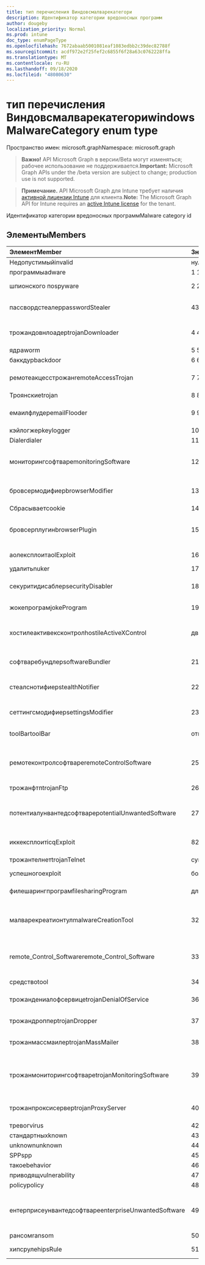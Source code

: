 ```yaml
---
title: тип перечисления Виндовсмалварекатегори
description: Идентификатор категории вредоносных программ
author: dougeby
localization_priority: Normal
ms.prod: intune
doc_type: enumPageType
ms.openlocfilehash: 7672abaab5001081eaf1083edbb2c39dec82788f
ms.sourcegitcommit: acdf972e2f25fef2c6855f6f28a63c0762228ffa
ms.translationtype: MT
ms.contentlocale: ru-RU
ms.lasthandoff: 09/18/2020
ms.locfileid: "48080630"
---
```

# <a name="windowsmalwarecategory-enum-type"></a><span data-ttu-id="f15a1-103">тип перечисления Виндовсмалварекатегори</span><span class="sxs-lookup"><span data-stu-id="f15a1-103">windowsMalwareCategory enum type</span></span>

<span data-ttu-id="f15a1-104">Пространство имен: microsoft.graph</span><span class="sxs-lookup"><span data-stu-id="f15a1-104">Namespace: microsoft.graph</span></span>

> <span data-ttu-id="f15a1-105">**Важно!** API Microsoft Graph в версии/Beta могут изменяться; рабочее использование не поддерживается.</span><span class="sxs-lookup"><span data-stu-id="f15a1-105">**Important:** Microsoft Graph APIs under the /beta version are subject to change; production use is not supported.</span></span>

> <span data-ttu-id="f15a1-106">**Примечание.** API Microsoft Graph для Intune требует наличия [активной лицензии Intune](https://go.microsoft.com/fwlink/?linkid=839381) для клиента.</span><span class="sxs-lookup"><span data-stu-id="f15a1-106">**Note:** The Microsoft Graph API for Intune requires an [active Intune license](https://go.microsoft.com/fwlink/?linkid=839381) for the tenant.</span></span>

<span data-ttu-id="f15a1-107">Идентификатор категории вредоносных программ</span><span class="sxs-lookup"><span data-stu-id="f15a1-107">Malware category id</span></span>

## <a name="members"></a><span data-ttu-id="f15a1-108">Элементы</span><span class="sxs-lookup"><span data-stu-id="f15a1-108">Members</span></span>
|<span data-ttu-id="f15a1-109">Элемент</span><span class="sxs-lookup"><span data-stu-id="f15a1-109">Member</span></span>|<span data-ttu-id="f15a1-110">Значение</span><span class="sxs-lookup"><span data-stu-id="f15a1-110">Value</span></span>|<span data-ttu-id="f15a1-111">Описание</span><span class="sxs-lookup"><span data-stu-id="f15a1-111">Description</span></span>|
|:---|:---|:---|
|<span data-ttu-id="f15a1-112">Недопустимый</span><span class="sxs-lookup"><span data-stu-id="f15a1-112">invalid</span></span>|<span data-ttu-id="f15a1-113">нуль</span><span class="sxs-lookup"><span data-stu-id="f15a1-113">0</span></span>|<span data-ttu-id="f15a1-114">Invalid</span><span class="sxs-lookup"><span data-stu-id="f15a1-114">Invalid</span></span>|
|<span data-ttu-id="f15a1-115">программы</span><span class="sxs-lookup"><span data-stu-id="f15a1-115">adware</span></span>|<span data-ttu-id="f15a1-116">1 </span><span class="sxs-lookup"><span data-stu-id="f15a1-116">1</span></span>|<span data-ttu-id="f15a1-117">Программы</span><span class="sxs-lookup"><span data-stu-id="f15a1-117">Adware</span></span>|
|<span data-ttu-id="f15a1-118">шпионского по</span><span class="sxs-lookup"><span data-stu-id="f15a1-118">spyware</span></span>|<span data-ttu-id="f15a1-119">2 </span><span class="sxs-lookup"><span data-stu-id="f15a1-119">2</span></span>|<span data-ttu-id="f15a1-120">Шпионского по</span><span class="sxs-lookup"><span data-stu-id="f15a1-120">Spyware</span></span>|
|<span data-ttu-id="f15a1-121">пассвордстеалер</span><span class="sxs-lookup"><span data-stu-id="f15a1-121">passwordStealer</span></span>|<span data-ttu-id="f15a1-122">4</span><span class="sxs-lookup"><span data-stu-id="f15a1-122">3</span></span>|<span data-ttu-id="f15a1-123">Средство кражи паролей</span><span class="sxs-lookup"><span data-stu-id="f15a1-123">Password stealer</span></span>|
|<span data-ttu-id="f15a1-124">трожандовнлоадер</span><span class="sxs-lookup"><span data-stu-id="f15a1-124">trojanDownloader</span></span>|<span data-ttu-id="f15a1-125">4 </span><span class="sxs-lookup"><span data-stu-id="f15a1-125">4</span></span>|<span data-ttu-id="f15a1-126">Загрузчик троянов</span><span class="sxs-lookup"><span data-stu-id="f15a1-126">Trojan downloader</span></span>|
|<span data-ttu-id="f15a1-127">ядра</span><span class="sxs-lookup"><span data-stu-id="f15a1-127">worm</span></span>|<span data-ttu-id="f15a1-128">5 </span><span class="sxs-lookup"><span data-stu-id="f15a1-128">5</span></span>|<span data-ttu-id="f15a1-129">Ядра</span><span class="sxs-lookup"><span data-stu-id="f15a1-129">Worm</span></span>|
|<span data-ttu-id="f15a1-130">баккдур</span><span class="sxs-lookup"><span data-stu-id="f15a1-130">backdoor</span></span>|<span data-ttu-id="f15a1-131">6 </span><span class="sxs-lookup"><span data-stu-id="f15a1-131">6</span></span>|<span data-ttu-id="f15a1-132">баккдур</span><span class="sxs-lookup"><span data-stu-id="f15a1-132">Backdoor</span></span>|
|<span data-ttu-id="f15a1-133">ремотеакцесстрожан</span><span class="sxs-lookup"><span data-stu-id="f15a1-133">remoteAccessTrojan</span></span>|<span data-ttu-id="f15a1-134">7 </span><span class="sxs-lookup"><span data-stu-id="f15a1-134">7</span></span>|<span data-ttu-id="f15a1-135">Троян удаленного доступа</span><span class="sxs-lookup"><span data-stu-id="f15a1-135">Remote access Trojan</span></span>|
|<span data-ttu-id="f15a1-136">Троянские</span><span class="sxs-lookup"><span data-stu-id="f15a1-136">trojan</span></span>|<span data-ttu-id="f15a1-137">8 </span><span class="sxs-lookup"><span data-stu-id="f15a1-137">8</span></span>|<span data-ttu-id="f15a1-138">Троянские</span><span class="sxs-lookup"><span data-stu-id="f15a1-138">Trojan</span></span>|
|<span data-ttu-id="f15a1-139">емаилфлудер</span><span class="sxs-lookup"><span data-stu-id="f15a1-139">emailFlooder</span></span>|<span data-ttu-id="f15a1-140">9 </span><span class="sxs-lookup"><span data-stu-id="f15a1-140">9</span></span>|<span data-ttu-id="f15a1-141">Средство массовой рассылки почты</span><span class="sxs-lookup"><span data-stu-id="f15a1-141">Email flooder</span></span>|
|<span data-ttu-id="f15a1-142">кэйлогжер</span><span class="sxs-lookup"><span data-stu-id="f15a1-142">keylogger</span></span>|<span data-ttu-id="f15a1-143">10 </span><span class="sxs-lookup"><span data-stu-id="f15a1-143">10</span></span>|<span data-ttu-id="f15a1-144">кэйлогжер</span><span class="sxs-lookup"><span data-stu-id="f15a1-144">Keylogger</span></span>|
|<span data-ttu-id="f15a1-145">Dialer</span><span class="sxs-lookup"><span data-stu-id="f15a1-145">dialer</span></span>|<span data-ttu-id="f15a1-146">11 </span><span class="sxs-lookup"><span data-stu-id="f15a1-146">11</span></span>|<span data-ttu-id="f15a1-147">Dialer</span><span class="sxs-lookup"><span data-stu-id="f15a1-147">Dialer</span></span>|
|<span data-ttu-id="f15a1-148">мониторингсофтваре</span><span class="sxs-lookup"><span data-stu-id="f15a1-148">monitoringSoftware</span></span>|<span data-ttu-id="f15a1-149">12 </span><span class="sxs-lookup"><span data-stu-id="f15a1-149">12</span></span>|<span data-ttu-id="f15a1-150">Программное обеспечение для мониторинга</span><span class="sxs-lookup"><span data-stu-id="f15a1-150">Monitoring software</span></span>|
|<span data-ttu-id="f15a1-151">бровсермодифиер</span><span class="sxs-lookup"><span data-stu-id="f15a1-151">browserModifier</span></span>|<span data-ttu-id="f15a1-152">13 </span><span class="sxs-lookup"><span data-stu-id="f15a1-152">13</span></span>|<span data-ttu-id="f15a1-153">Модификатор браузера</span><span class="sxs-lookup"><span data-stu-id="f15a1-153">Browser modifier</span></span>|
|<span data-ttu-id="f15a1-154">Сбрасывает</span><span class="sxs-lookup"><span data-stu-id="f15a1-154">cookie</span></span>|<span data-ttu-id="f15a1-155">14 </span><span class="sxs-lookup"><span data-stu-id="f15a1-155">14</span></span>|<span data-ttu-id="f15a1-156">Cookie</span><span class="sxs-lookup"><span data-stu-id="f15a1-156">Cookie</span></span>|
|<span data-ttu-id="f15a1-157">бровсерплугин</span><span class="sxs-lookup"><span data-stu-id="f15a1-157">browserPlugin</span></span>|<span data-ttu-id="f15a1-158">15 </span><span class="sxs-lookup"><span data-stu-id="f15a1-158">15</span></span>|<span data-ttu-id="f15a1-159">Подключаемый модуль браузера</span><span class="sxs-lookup"><span data-stu-id="f15a1-159">Browser plugin</span></span>|
|<span data-ttu-id="f15a1-160">аолексплоит</span><span class="sxs-lookup"><span data-stu-id="f15a1-160">aolExploit</span></span>|<span data-ttu-id="f15a1-161">16 </span><span class="sxs-lookup"><span data-stu-id="f15a1-161">16</span></span>|<span data-ttu-id="f15a1-162">Эксплойт AOL</span><span class="sxs-lookup"><span data-stu-id="f15a1-162">AOL exploit</span></span>|
|<span data-ttu-id="f15a1-163">удалить</span><span class="sxs-lookup"><span data-stu-id="f15a1-163">nuker</span></span>|<span data-ttu-id="f15a1-164">17 </span><span class="sxs-lookup"><span data-stu-id="f15a1-164">17</span></span>|<span data-ttu-id="f15a1-165">Удалить</span><span class="sxs-lookup"><span data-stu-id="f15a1-165">Nuker</span></span>|
|<span data-ttu-id="f15a1-166">секуритидисаблер</span><span class="sxs-lookup"><span data-stu-id="f15a1-166">securityDisabler</span></span>|<span data-ttu-id="f15a1-167">18 </span><span class="sxs-lookup"><span data-stu-id="f15a1-167">18</span></span>|<span data-ttu-id="f15a1-168">Недоступный для безопасности</span><span class="sxs-lookup"><span data-stu-id="f15a1-168">Security disabler</span></span>|
|<span data-ttu-id="f15a1-169">жокепрограм</span><span class="sxs-lookup"><span data-stu-id="f15a1-169">jokeProgram</span></span>|<span data-ttu-id="f15a1-170">19</span><span class="sxs-lookup"><span data-stu-id="f15a1-170">19</span></span>|<span data-ttu-id="f15a1-171">Программа жоке</span><span class="sxs-lookup"><span data-stu-id="f15a1-171">Joke program</span></span>|
|<span data-ttu-id="f15a1-172">хостилеактивексконтрол</span><span class="sxs-lookup"><span data-stu-id="f15a1-172">hostileActiveXControl</span></span>|<span data-ttu-id="f15a1-173">двадцать</span><span class="sxs-lookup"><span data-stu-id="f15a1-173">20</span></span>|<span data-ttu-id="f15a1-174">Враждебный элемент управления ActiveX</span><span class="sxs-lookup"><span data-stu-id="f15a1-174">Hostile ActiveX control</span></span>|
|<span data-ttu-id="f15a1-175">софтваребундлер</span><span class="sxs-lookup"><span data-stu-id="f15a1-175">softwareBundler</span></span>|<span data-ttu-id="f15a1-176">21</span><span class="sxs-lookup"><span data-stu-id="f15a1-176">21</span></span>|<span data-ttu-id="f15a1-177">Пакет программного обеспечения</span><span class="sxs-lookup"><span data-stu-id="f15a1-177">Software bundler</span></span>|
|<span data-ttu-id="f15a1-178">стеалснотифиер</span><span class="sxs-lookup"><span data-stu-id="f15a1-178">stealthNotifier</span></span>|<span data-ttu-id="f15a1-179">22</span><span class="sxs-lookup"><span data-stu-id="f15a1-179">22</span></span>|<span data-ttu-id="f15a1-180">Модификатор скрытия</span><span class="sxs-lookup"><span data-stu-id="f15a1-180">Stealth modifier</span></span>|
|<span data-ttu-id="f15a1-181">сеттингсмодифиер</span><span class="sxs-lookup"><span data-stu-id="f15a1-181">settingsModifier</span></span>|<span data-ttu-id="f15a1-182">23</span><span class="sxs-lookup"><span data-stu-id="f15a1-182">23</span></span>|<span data-ttu-id="f15a1-183">Модификатор параметров</span><span class="sxs-lookup"><span data-stu-id="f15a1-183">Settings modifier</span></span>|
|<span data-ttu-id="f15a1-184">toolBar</span><span class="sxs-lookup"><span data-stu-id="f15a1-184">toolBar</span></span>|<span data-ttu-id="f15a1-185">открыт</span><span class="sxs-lookup"><span data-stu-id="f15a1-185">24</span></span>|<span data-ttu-id="f15a1-186">Панель инструментов</span><span class="sxs-lookup"><span data-stu-id="f15a1-186">Toolbar</span></span>|
|<span data-ttu-id="f15a1-187">ремотеконтролсофтваре</span><span class="sxs-lookup"><span data-stu-id="f15a1-187">remoteControlSoftware</span></span>|<span data-ttu-id="f15a1-188">25</span><span class="sxs-lookup"><span data-stu-id="f15a1-188">25</span></span>|<span data-ttu-id="f15a1-189">Программное обеспечение удаленного управления</span><span class="sxs-lookup"><span data-stu-id="f15a1-189">Remote control software</span></span>|
|<span data-ttu-id="f15a1-190">трожанфтп</span><span class="sxs-lookup"><span data-stu-id="f15a1-190">trojanFtp</span></span>|<span data-ttu-id="f15a1-191">26</span><span class="sxs-lookup"><span data-stu-id="f15a1-191">26</span></span>|<span data-ttu-id="f15a1-192">Троян FTP</span><span class="sxs-lookup"><span data-stu-id="f15a1-192">Trojan FTP</span></span>|
|<span data-ttu-id="f15a1-193">потентиалунвантедсофтваре</span><span class="sxs-lookup"><span data-stu-id="f15a1-193">potentialUnwantedSoftware</span></span>|<span data-ttu-id="f15a1-194">27</span><span class="sxs-lookup"><span data-stu-id="f15a1-194">27</span></span>|<span data-ttu-id="f15a1-195">Потенциально нежелательное программное обеспечение</span><span class="sxs-lookup"><span data-stu-id="f15a1-195">Potential unwanted software</span></span>|
|<span data-ttu-id="f15a1-196">иккексплоит</span><span class="sxs-lookup"><span data-stu-id="f15a1-196">icqExploit</span></span>|<span data-ttu-id="f15a1-197">8</span><span class="sxs-lookup"><span data-stu-id="f15a1-197">28</span></span>|<span data-ttu-id="f15a1-198">ИКК эксплойт</span><span class="sxs-lookup"><span data-stu-id="f15a1-198">ICQ exploit</span></span>|
|<span data-ttu-id="f15a1-199">трожантелнет</span><span class="sxs-lookup"><span data-stu-id="f15a1-199">trojanTelnet</span></span>|<span data-ttu-id="f15a1-200">суммируемых</span><span class="sxs-lookup"><span data-stu-id="f15a1-200">29</span></span>|<span data-ttu-id="f15a1-201">Троян Telnet</span><span class="sxs-lookup"><span data-stu-id="f15a1-201">Trojan telnet</span></span>|
|<span data-ttu-id="f15a1-202">успешного</span><span class="sxs-lookup"><span data-stu-id="f15a1-202">exploit</span></span>|<span data-ttu-id="f15a1-203">более</span><span class="sxs-lookup"><span data-stu-id="f15a1-203">30</span></span>|<span data-ttu-id="f15a1-204">Успешного</span><span class="sxs-lookup"><span data-stu-id="f15a1-204">Exploit</span></span>|
|<span data-ttu-id="f15a1-205">филешарингпрограм</span><span class="sxs-lookup"><span data-stu-id="f15a1-205">filesharingProgram</span></span>|<span data-ttu-id="f15a1-206">длиной</span><span class="sxs-lookup"><span data-stu-id="f15a1-206">31</span></span>|<span data-ttu-id="f15a1-207">Программа общего доступа к файлам</span><span class="sxs-lookup"><span data-stu-id="f15a1-207">File sharing program</span></span>|
|<span data-ttu-id="f15a1-208">малварекреатионтул</span><span class="sxs-lookup"><span data-stu-id="f15a1-208">malwareCreationTool</span></span>|<span data-ttu-id="f15a1-209">32</span><span class="sxs-lookup"><span data-stu-id="f15a1-209">32</span></span>|<span data-ttu-id="f15a1-210">Средство создания вредоносных программ</span><span class="sxs-lookup"><span data-stu-id="f15a1-210">Malware creation tool</span></span>|
|<span data-ttu-id="f15a1-211">remote_Control_Software</span><span class="sxs-lookup"><span data-stu-id="f15a1-211">remote_Control_Software</span></span>|<span data-ttu-id="f15a1-212">33</span><span class="sxs-lookup"><span data-stu-id="f15a1-212">33</span></span>|<span data-ttu-id="f15a1-213">Программное обеспечение удаленного управления</span><span class="sxs-lookup"><span data-stu-id="f15a1-213">Remote control software</span></span>|
|<span data-ttu-id="f15a1-214">средство</span><span class="sxs-lookup"><span data-stu-id="f15a1-214">tool</span></span>|<span data-ttu-id="f15a1-215">34</span><span class="sxs-lookup"><span data-stu-id="f15a1-215">34</span></span>|<span data-ttu-id="f15a1-216">Средство</span><span class="sxs-lookup"><span data-stu-id="f15a1-216">Tool</span></span>|
|<span data-ttu-id="f15a1-217">трожандениалофсервице</span><span class="sxs-lookup"><span data-stu-id="f15a1-217">trojanDenialOfService</span></span>|<span data-ttu-id="f15a1-218">36</span><span class="sxs-lookup"><span data-stu-id="f15a1-218">36</span></span>|<span data-ttu-id="f15a1-219">Троян отказ в обслуживании</span><span class="sxs-lookup"><span data-stu-id="f15a1-219">Trojan denial of service</span></span>|
|<span data-ttu-id="f15a1-220">трожандроппер</span><span class="sxs-lookup"><span data-stu-id="f15a1-220">trojanDropper</span></span>|<span data-ttu-id="f15a1-221">37</span><span class="sxs-lookup"><span data-stu-id="f15a1-221">37</span></span>|<span data-ttu-id="f15a1-222">Троян дроппер</span><span class="sxs-lookup"><span data-stu-id="f15a1-222">Trojan dropper</span></span>|
|<span data-ttu-id="f15a1-223">трожанмассмаилер</span><span class="sxs-lookup"><span data-stu-id="f15a1-223">trojanMassMailer</span></span>|<span data-ttu-id="f15a1-224">38</span><span class="sxs-lookup"><span data-stu-id="f15a1-224">38</span></span>|<span data-ttu-id="f15a1-225">Троян рассылки почты</span><span class="sxs-lookup"><span data-stu-id="f15a1-225">Trojan mass mailer</span></span>|
|<span data-ttu-id="f15a1-226">трожанмониторингсофтваре</span><span class="sxs-lookup"><span data-stu-id="f15a1-226">trojanMonitoringSoftware</span></span>|<span data-ttu-id="f15a1-227">39</span><span class="sxs-lookup"><span data-stu-id="f15a1-227">39</span></span>|<span data-ttu-id="f15a1-228">Программное обеспечение отслеживания троянов</span><span class="sxs-lookup"><span data-stu-id="f15a1-228">Trojan monitoring software</span></span>|
|<span data-ttu-id="f15a1-229">трожанпроксисервер</span><span class="sxs-lookup"><span data-stu-id="f15a1-229">trojanProxyServer</span></span>|<span data-ttu-id="f15a1-230">40</span><span class="sxs-lookup"><span data-stu-id="f15a1-230">40</span></span>|<span data-ttu-id="f15a1-231">Прокси-сервер Троян</span><span class="sxs-lookup"><span data-stu-id="f15a1-231">Trojan proxy server</span></span>|
|<span data-ttu-id="f15a1-232">тревог</span><span class="sxs-lookup"><span data-stu-id="f15a1-232">virus</span></span>|<span data-ttu-id="f15a1-233">42</span><span class="sxs-lookup"><span data-stu-id="f15a1-233">42</span></span>|<span data-ttu-id="f15a1-234">Тревог</span><span class="sxs-lookup"><span data-stu-id="f15a1-234">Virus</span></span>|
|<span data-ttu-id="f15a1-235">стандартных</span><span class="sxs-lookup"><span data-stu-id="f15a1-235">known</span></span>|<span data-ttu-id="f15a1-236">43</span><span class="sxs-lookup"><span data-stu-id="f15a1-236">43</span></span>|<span data-ttu-id="f15a1-237">Стандартных</span><span class="sxs-lookup"><span data-stu-id="f15a1-237">Known</span></span>|
|<span data-ttu-id="f15a1-238">unknown</span><span class="sxs-lookup"><span data-stu-id="f15a1-238">unknown</span></span>|<span data-ttu-id="f15a1-239">44</span><span class="sxs-lookup"><span data-stu-id="f15a1-239">44</span></span>|<span data-ttu-id="f15a1-240">Неизвестно</span><span class="sxs-lookup"><span data-stu-id="f15a1-240">Unknown</span></span>|
|<span data-ttu-id="f15a1-241">SPP</span><span class="sxs-lookup"><span data-stu-id="f15a1-241">spp</span></span>|<span data-ttu-id="f15a1-242">45</span><span class="sxs-lookup"><span data-stu-id="f15a1-242">45</span></span>|<span data-ttu-id="f15a1-243">SPP</span><span class="sxs-lookup"><span data-stu-id="f15a1-243">SPP</span></span>|
|<span data-ttu-id="f15a1-244">такое</span><span class="sxs-lookup"><span data-stu-id="f15a1-244">behavior</span></span>|<span data-ttu-id="f15a1-245">46</span><span class="sxs-lookup"><span data-stu-id="f15a1-245">46</span></span>|<span data-ttu-id="f15a1-246">Поведение</span><span class="sxs-lookup"><span data-stu-id="f15a1-246">Behavior</span></span>|
|<span data-ttu-id="f15a1-247">приводящ</span><span class="sxs-lookup"><span data-stu-id="f15a1-247">vulnerability</span></span>|<span data-ttu-id="f15a1-248">47</span><span class="sxs-lookup"><span data-stu-id="f15a1-248">47</span></span>|<span data-ttu-id="f15a1-249">Приводящ</span><span class="sxs-lookup"><span data-stu-id="f15a1-249">Vulnerability</span></span>|
|<span data-ttu-id="f15a1-250">policy</span><span class="sxs-lookup"><span data-stu-id="f15a1-250">policy</span></span>|<span data-ttu-id="f15a1-251">48</span><span class="sxs-lookup"><span data-stu-id="f15a1-251">48</span></span>|<span data-ttu-id="f15a1-252">Политика</span><span class="sxs-lookup"><span data-stu-id="f15a1-252">Policy</span></span>|
|<span data-ttu-id="f15a1-253">ентерприсеунвантедсофтваре</span><span class="sxs-lookup"><span data-stu-id="f15a1-253">enterpriseUnwantedSoftware</span></span>|<span data-ttu-id="f15a1-254">49</span><span class="sxs-lookup"><span data-stu-id="f15a1-254">49</span></span>|<span data-ttu-id="f15a1-255">Корпоративное нежелательное программное обеспечение</span><span class="sxs-lookup"><span data-stu-id="f15a1-255">Enterprise Unwanted Software</span></span>|
|<span data-ttu-id="f15a1-256">рансом</span><span class="sxs-lookup"><span data-stu-id="f15a1-256">ransom</span></span>|<span data-ttu-id="f15a1-257">50</span><span class="sxs-lookup"><span data-stu-id="f15a1-257">50</span></span>|<span data-ttu-id="f15a1-258">рансом</span><span class="sxs-lookup"><span data-stu-id="f15a1-258">Ransom</span></span>|
|<span data-ttu-id="f15a1-259">хипсруле</span><span class="sxs-lookup"><span data-stu-id="f15a1-259">hipsRule</span></span>|<span data-ttu-id="f15a1-260">51</span><span class="sxs-lookup"><span data-stu-id="f15a1-260">51</span></span>|<span data-ttu-id="f15a1-261">Правило Хипс</span><span class="sxs-lookup"><span data-stu-id="f15a1-261">HIPS Rule</span></span>|







